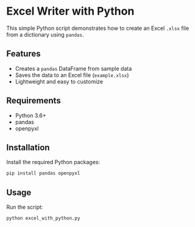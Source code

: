 # Excel Writer with Python 

This simple Python script demonstrates how to create an Excel `.xlsx` file from a dictionary using `pandas`.

## Features

- Creates a `pandas` DataFrame from sample data
- Saves the data to an Excel file (`example.xlsx`)
- Lightweight and easy to customize

## Requirements

- Python 3.6+
- pandas
- openpyxl

## Installation

Install the required Python packages:

```bash
pip install pandas openpyxl
```

## Usage

Run the script:

```bash
python excel_with_python.py
```

